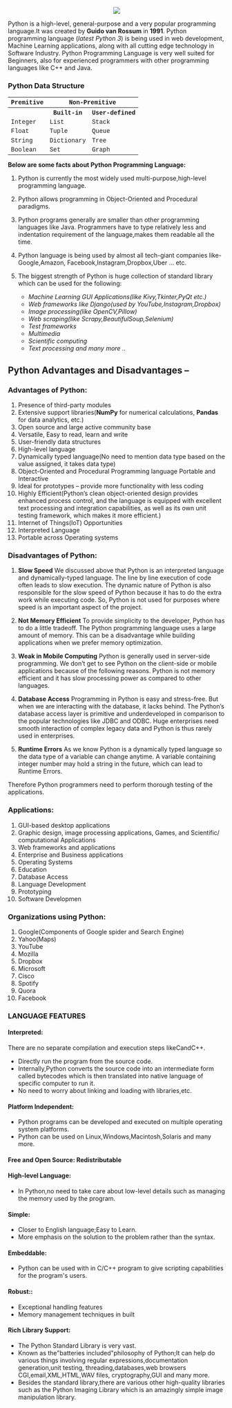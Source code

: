 <p align='center'>
  <a href="#">
    <img src='https://raw.githubusercontent.com/mohd-faizy/Python-Concept-Jupyer-Notebooks/master/_img/hw.png'>
  </a>
</p>

Python is a high-level, general-purpose and a very popular programming language.It was created by **Guido van Rossum** in **1991**. Python programming language (*latest Python 3*) is being used in web development, Machine Learning applications, along with all cutting edge technology in Software Industry. Python Programming Language is very well suited for Beginners, also for experienced programmers with other programming languages like C++ and Java.

### Python Data Structure

<center>
    <table style='font-family:"Courier New", Courier, monospace; font-size:100%'>
        <tbody>
            <tr>
                <th colspan="1" scope="colgroup">Premitive</th>
                <th colspan="2" scope="colgroup">Non-Premitive</th>
            </tr>
            <tr>
                <th scope="col">&nbsp;</th>
                <th scope="col">Built-in</th>
                <th scope="col">User-defined</th>
            </tr>
            <tr>
                <td>Integer</td>
                <td>List</td>
                <td>Stack</td>
            </tr>
            <tr>
                <td>Float</td>
                <td>Tuple</td>
                <td>Queue</td>
            </tr>
            <tr>
                <td>String</td>
                <td>Dictionary</td>
                <td>Tree</td>
            </tr>
            <tr>
                <td>Boolean</td>
                <td>Set</td>
                <td>Graph</td>
            </tr>
        </tbody>
    </table>
</center>

**Below are some facts about Python Programming Language:**

  1. Python is currently the most widely used multi-purpose,high-level programming language.
  2. Python allows programming in Object-Oriented and Procedural paradigms.
  3. Python programs generally are smaller than other programming languages like Java.
    Programmers have to type relatively less and indentation requirement of the language,makes
    them readable all the time.
  4. Python language is being used by almost all tech-giant companies like-Google,Amazon,
    Facebook,Instagram,Dropbox,Uber ... etc.
  5. The biggest strength of Python is huge collection of standard library which can be used for the
    following:

     - *Machine Learning GUI Applications(like Kivy,Tkinter,PyQt etc.)*
     - *Web frameworks like Django(used by YouTube,Instagram,Dropbox)*
     - *Image processing(like OpenCV,Pillow)*
     - *Web scraping(like Scrapy,BeautifulSoup,Selenium)*
     - *Test frameworks*
     - *Multimedia*
     - *Scientific computing*
     - *Text processing and many more ..*
## Python Advantages and Disadvantages – 
### **Advantages of Python**: 
1. Presence of third-party modules 
2. Extensive support libraries(**NumPy** for numerical calculations, **Pandas** for data analytics, etc.) 
3. Open source and large active community base 
4. Versatile, Easy to read, learn and write
5. User-friendly data structures 
6. High-level language 
7. Dynamically typed language(No need to mention data type based on the value assigned, it takes data type) 
8. Object-Oriented and Procedural  Programming language
Portable and Interactive
9. Ideal for prototypes – provide more functionality with less coding
10. Highly Efficient(Python’s clean object-oriented design provides enhanced process control, and the language is equipped with excellent text processing and integration capabilities, as well as its own unit testing framework, which makes it more efficient.)
11. Internet of Things(IoT) Opportunities
12. Interpreted Language
13. Portable across Operating systems

### **Disadvantages of Python**:

1. **Slow Speed**
We discussed above that Python is an interpreted language and dynamically-typed language. The line by line execution of code often leads to slow execution. The dynamic nature of Python is also responsible for the slow speed of Python because it has to do the extra work while executing code. So, Python is not used for purposes where speed is an important aspect of the project.

2. **Not Memory Efficient**
To provide simplicity to the developer, Python has to do a little tradeoff. The Python programming language uses a large amount of memory. This can be a disadvantage while building applications when we prefer memory optimization.

3. **Weak in Mobile Computing**
Python is generally used in server-side programming. We don’t get to see Python on the client-side or mobile applications because of the following reasons. Python is not memory efficient and it has slow processing power as compared to other languages.

4. **Database Access**
Programming in Python is easy and stress-free. But when we are interacting with the database, it lacks behind. The Python’s database access layer is primitive and underdeveloped in comparison to the popular technologies like JDBC and ODBC. Huge enterprises need smooth interaction of complex legacy data and Python is thus rarely used in enterprises.

1. **Runtime Errors**
As we know Python is a dynamically typed language so the data type of a variable can change anytime. A variable containing integer number may hold a string in the future, which can lead to Runtime Errors.


Therefore Python programmers need to perform thorough testing of the applications.

### **Applications**:

1. GUI-based desktop applications
2. Graphic design, image processing applications, Games, and Scientific/ computational Applications
3. Web frameworks and applications 
4. Enterprise and Business applications 
5. Operating Systems 
6. Education
7. Database Access
8. Language Development 
9. Prototyping 
10. Software Developmen


### **Organizations using Python**:

1. Google(Components of Google spider and Search Engine)
2. Yahoo(Maps)
3. YouTube
4. Mozilla
5. Dropbox
6. Microsoft
7. Cisco
8. Spotify
9. Quora
10. Facebook


### **LANGUAGE FEATURES**

#### **Interpreted:**
There are no separate compilation and execution steps likeCandC++.
- Directly run the program from the source code.
- Internally,Python converts the source code into an intermediate form called bytecodes which is then translated into native language of specific computer to run it.
- No need to worry about linking and loading with libraries,etc.
#### **Platform Independent:**
- Python programs can be developed and executed on multiple operating system
platforms.
- Python can be used on Linux,Windows,Macintosh,Solaris and many more.

#### **Free and Open Source:** Redistributable
#### **High-level Language:**
- In Python,no need to take care about low-level details such as managing the
memory used by the program.
#### **Simple:**
- Closer to English language;Easy to Learn.
- More emphasis on the solution to the problem rather than the syntax.
#### **Embeddable:**
- Python can be used with in C/C++ program to give scripting capabilities for the
program's users.
#### **Robust:**:
- Exceptional handling features
- Memory management techniques in built
#### **Rich Library Support:**
- The Python Standard Library is very vast.
- Known as the"batteries included"philosophy of Python;It can help do various things involving regular expressions,documentation generation,unit testing, threading,databases,web browsers CGI,email,XML,HTML,WAV files, cryptography,GUI and many more.
- Besides the standard library,there are various other high-quality libraries such as the Python Imaging Library which is an amazingly simple image manipulation library.

